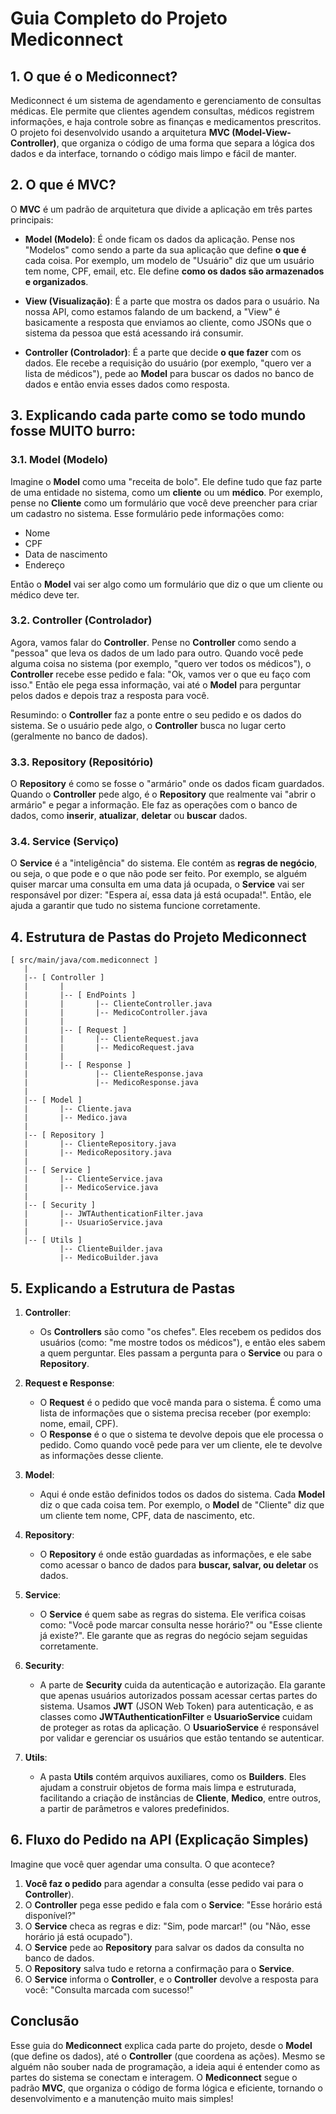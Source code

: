 
# Guia Completo do Projeto Mediconnect

## 1. O que é o Mediconnect?
Mediconnect é um sistema de agendamento e gerenciamento de consultas médicas. Ele permite que clientes agendem consultas, médicos registrem informações, e haja controle sobre as finanças e medicamentos prescritos. O projeto foi desenvolvido usando a arquitetura **MVC (Model-View-Controller)**, que organiza o código de uma forma que separa a lógica dos dados e da interface, tornando o código mais limpo e fácil de manter.

## 2. O que é MVC?
O **MVC** é um padrão de arquitetura que divide a aplicação em três partes principais:
- **Model (Modelo)**: É onde ficam os dados da aplicação. Pense nos "Modelos" como sendo a parte da sua aplicação que define **o que é** cada coisa. Por exemplo, um modelo de "Usuário" diz que um usuário tem nome, CPF, email, etc. Ele define **como os dados são armazenados e organizados**.
  
- **View (Visualização)**: É a parte que mostra os dados para o usuário. Na nossa API, como estamos falando de um backend, a "View" é basicamente a resposta que enviamos ao cliente, como JSONs que o sistema da pessoa que está acessando irá consumir.

- **Controller (Controlador)**: É a parte que decide **o que fazer** com os dados. Ele recebe a requisição do usuário (por exemplo, "quero ver a lista de médicos"), pede ao **Model** para buscar os dados no banco de dados e então envia esses dados como resposta.

## 3. Explicando cada parte como se todo mundo fosse MUITO burro:

### 3.1. Model (Modelo)
Imagine o **Model** como uma "receita de bolo". Ele define tudo que faz parte de uma entidade no sistema, como um **cliente** ou um **médico**. Por exemplo, pense no **Cliente** como um formulário que você deve preencher para criar um cadastro no sistema. Esse formulário pede informações como:
- Nome
- CPF
- Data de nascimento
- Endereço

Então o **Model** vai ser algo como um formulário que diz o que um cliente ou médico deve ter.

### 3.2. Controller (Controlador)
Agora, vamos falar do **Controller**. Pense no **Controller** como sendo a "pessoa" que leva os dados de um lado para outro. Quando você pede alguma coisa no sistema (por exemplo, "quero ver todos os médicos"), o **Controller** recebe esse pedido e fala: "Ok, vamos ver o que eu faço com isso." Então ele pega essa informação, vai até o **Model** para perguntar pelos dados e depois traz a resposta para você.

Resumindo: o **Controller** faz a ponte entre o seu pedido e os dados do sistema. Se o usuário pede algo, o **Controller** busca no lugar certo (geralmente no banco de dados).

### 3.3. Repository (Repositório)
O **Repository** é como se fosse o "armário" onde os dados ficam guardados. Quando o **Controller** pede algo, é o **Repository** que realmente vai "abrir o armário" e pegar a informação. Ele faz as operações com o banco de dados, como **inserir**, **atualizar**, **deletar** ou **buscar** dados.

### 3.4. Service (Serviço)
O **Service** é a "inteligência" do sistema. Ele contém as **regras de negócio**, ou seja, o que pode e o que não pode ser feito. Por exemplo, se alguém quiser marcar uma consulta em uma data já ocupada, o **Service** vai ser responsável por dizer: "Espera aí, essa data já está ocupada!". Então, ele ajuda a garantir que tudo no sistema funcione corretamente.

## 4. Estrutura de Pastas do Projeto Mediconnect

```
[ src/main/java/com.mediconnect ]
   |
   |-- [ Controller ]
   |       |
   |       |-- [ EndPoints ]
   |       |       |-- ClienteController.java
   |       |       |-- MedicoController.java
   |       |
   |       |-- [ Request ]
   |       |       |-- ClienteRequest.java
   |       |       |-- MedicoRequest.java
   |       |
   |       |-- [ Response ]
   |               |-- ClienteResponse.java
   |               |-- MedicoResponse.java
   |
   |-- [ Model ]
   |       |-- Cliente.java
   |       |-- Medico.java
   |
   |-- [ Repository ]
   |       |-- ClienteRepository.java
   |       |-- MedicoRepository.java
   |
   |-- [ Service ]
   |       |-- ClienteService.java
   |       |-- MedicoService.java
   |
   |-- [ Security ]
   |       |-- JWTAuthenticationFilter.java
   |       |-- UsuarioService.java
   |
   |-- [ Utils ]
           |-- ClienteBuilder.java
           |-- MedicoBuilder.java
```

## 5. Explicando a Estrutura de Pastas

1. **Controller**:
    - Os **Controllers** são como "os chefes". Eles recebem os pedidos dos usuários (como: "me mostre todos os médicos"), e então eles sabem a quem perguntar. Eles passam a pergunta para o **Service** ou para o **Repository**.

2. **Request e Response**:
    - O **Request** é o pedido que você manda para o sistema. É como uma lista de informações que o sistema precisa receber (por exemplo: nome, email, CPF). 
    - O **Response** é o que o sistema te devolve depois que ele processa o pedido. Como quando você pede para ver um cliente, ele te devolve as informações desse cliente.

3. **Model**:
    - Aqui é onde estão definidos todos os dados do sistema. Cada **Model** diz o que cada coisa tem. Por exemplo, o **Model** de "Cliente" diz que um cliente tem nome, CPF, data de nascimento, etc.

4. **Repository**:
    - O **Repository** é onde estão guardadas as informações, e ele sabe como acessar o banco de dados para **buscar, salvar, ou deletar** os dados.

5. **Service**:
    - O **Service** é quem sabe as regras do sistema. Ele verifica coisas como: "Você pode marcar consulta nesse horário?" ou "Esse cliente já existe?". Ele garante que as regras do negócio sejam seguidas corretamente.

6. **Security**:
    - A parte de **Security** cuida da autenticação e autorização. Ela garante que apenas usuários autorizados possam acessar certas partes do sistema. Usamos **JWT** (JSON Web Token) para autenticação, e as classes como **JWTAuthenticationFilter** e **UsuarioService** cuidam de proteger as rotas da aplicação. O **UsuarioService** é responsável por validar e gerenciar os usuários que estão tentando se autenticar.

7. **Utils**:
    - A pasta **Utils** contém arquivos auxiliares, como os **Builders**. Eles ajudam a construir objetos de forma mais limpa e estruturada, facilitando a criação de instâncias de **Cliente**, **Medico**, entre outros, a partir de parâmetros e valores predefinidos.

## 6. Fluxo do Pedido na API (Explicação Simples)

Imagine que você quer agendar uma consulta. O que acontece?

1. **Você faz o pedido** para agendar a consulta (esse pedido vai para o **Controller**).
2. O **Controller** pega esse pedido e fala com o **Service**: "Esse horário está disponível?"
3. O **Service** checa as regras e diz: "Sim, pode marcar!" (ou "Não, esse horário já está ocupado").
4. O **Service** pede ao **Repository** para salvar os dados da consulta no banco de dados.
5. O **Repository** salva tudo e retorna a confirmação para o **Service**.
6. O **Service** informa o **Controller**, e o **Controller** devolve a resposta para você: "Consulta marcada com sucesso!"

## Conclusão
Esse guia do **Mediconnect** explica cada parte do projeto, desde o **Model** (que define os dados), até o **Controller** (que coordena as ações). Mesmo se alguém não souber nada de programação, a ideia aqui é entender como as partes do sistema se conectam e interagem. O **Mediconnect** segue o padrão **MVC**, que organiza o código de forma lógica e eficiente, tornando o desenvolvimento e a manutenção muito mais simples!
